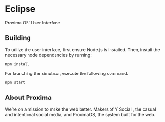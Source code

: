 # Eclipse

Proxima OS' User Interface 

## Building

To utilize the user interface, first ensure Node.js is installed. Then, install the necessary node dependencies by running:
```sh
npm install
```
For launching the simulator, execute the following command:
```sh
npm start
```
## About Proxima

We’re on a mission to make the web better. Makers of Y Social
, the casual and intentional social media, and ProximaOS, the system built for the web.
